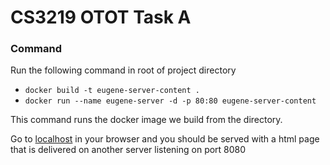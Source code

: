 # CS3219 OTOT Task A

### Command

Run the following command in root of project directory

- `docker build -t eugene-server-content .`
- `docker run --name eugene-server -d -p 80:80 eugene-server-content`

This command runs the docker image we build from the directory. 

Go to [localhost](http://localhost/) in your browser and you should be served with a html page that is delivered on another server listening on port 8080

